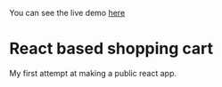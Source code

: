 You can see the live demo [here](https://gregorsunta.github.io/shop-cart/) 
# React based shopping cart
My first attempt at making a public react app.
